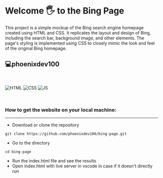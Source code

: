 # Welcome 🖐 to the Bing Page

This project is a simple mockup of the Bing search engine homepage created using HTML and CSS. It replicates the layout and design of Bing, including the search bar, background image, and other elements. The page's styling is implemented using CSS to closely mimic the look and feel of the original Bing homepage.

## 💻phoenixdev100

<br>

![HTML](https://img.shields.io/badge/html5%20-%23E34F26.svg?&style=for-the-badge&logo=html5&logoColor=white)
![CSS](https://img.shields.io/badge/css3%20-%231572B6.svg?&style=for-the-badge&logo=css3&logoColor=white)
![JS](https://img.shields.io/badge/javascript%20-%23323330.svg?&style=for-the-badge&logo=javascript&logoColor=%23F7DF1E)

<br>

### How to get the website on your local machine:

---

- Download or clone the repository

```
git clone https://github.com/phoenixdev100/bing-page.git
```

- Go to the directory

```
cd bing-page
```

- Run the index.html file and see the results
- Open index.html with live server in vscode in case if it doesn't directly run
  <br>
